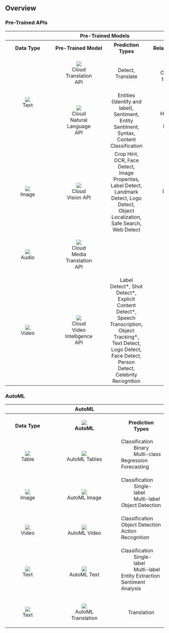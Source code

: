 ## Overview


### Pre-Trained APIs
<table style='text-align:center' width="100%">
    <tr>
        <th colspan='4'>Pre-Trained Models</th>
        <th rowspan='2'>
            <img src="https://fonts.gstatic.com/s/i/gcpiconscolors/automl/v1/32px.svg">
            <br>AutoML
        </th>
    </tr>
    <tr>
        <th>Data Type</th>
        <th>Pre-Trained Model</th>
        <th>Prediction Types</th>
        <th>Related Solutions</th>
    </tr>
    <tr>
        <td rowspan='2'>
            <figure>
                <img src="https://fonts.gstatic.com/s/i/short-term/release/googlesymbols/text_snippet/default/40px.svg">
                <br><figcaption>Text</figcaption>
            </figure>
        </td>
        <td>
            <figure>
                <img src="https://fonts.gstatic.com/s/i/gcpiconscolors/cloud_translation_api/v1/32px.svg">
                <br><figcaption>Cloud Translation API</figcaption>
            </figure>
        </td>
        <td>Detect, Translate</td>
        <td>
            <figure>
                <img src="https://fonts.gstatic.com/s/i/gcpiconscolors/text-to-speech/v1/32px.svg">
                <br><figcaption>Cloud Text-to-Speech</figcaption>
            </figure>
        </td>
        <td>
            <figure>
                <img src="https://fonts.gstatic.com/s/i/gcpiconscolors/automl_translation/v1/32px.svg">
                <br><figcaption>AutoML Translation</figcaption>
            </figure>
        </td>
    </tr>
            <tr>
                <td>
                    <figure>
                        <img src="https://fonts.gstatic.com/s/i/gcpiconscolors/cloud_natural_language_api/v1/32px.svg">
                        <figcaption>Cloud Natural Language API</figcaption>
                    </figure>
                </td>
                <td>
                    Entities (Identify and label), Sentiment, Entity Sentiment, Syntax, Content Classification
                </td>
                <td>
                    <figure>
                        <img src="https://fonts.gstatic.com/s/i/gcpiconscolors/healthcare_nlp_api/v1/32px.svg">
                        <figcaption>Healthceare Natural Language API</figcaption>
                    </figure>
                </td>
                <td>
                    <figure>
                        <img src="https://fonts.gstatic.com/s/i/gcpiconscolors/automl_natural_language/v1/32px.svg">
                        <figcaption>AutoML Text</figcaption>
                    </figure>
            </tr>
    <tr>
        <td>
            <figure>
                <img src="https://fonts.gstatic.com/s/i/short-term/release/googlesymbols/image/default/40px.svg">
                <figcaption>Image</figcaption>
            </figure>
        </td>
        <td>
            <figure>
                <img src="https://fonts.gstatic.com/s/i/gcpiconscolors/cloud_vision_api/v1/32px.svg">
                <figcaption>Cloud Vision API</figcaption>
            </figure>
        </td>
        <td>
            Crop Hint, OCR, Face Detect, Image Properties, Label Detect, Landmark Detect, Logo Detect, Object Localization, Safe Search, Web Detect
        </td>
        <td>
            <figure>
                <img src="https://fonts.gstatic.com/s/i/gcpiconscolors/document_ai/v1/32px.svg">
                <figcaption>Document AI</figcaption>
            </figure>
        </td>
        <td>
            <figure>
                <img src="https://fonts.gstatic.com/s/i/gcpiconscolors/automl_vision/v1/32px.svg">
                <figcaption>AutoML Image</figcaption>
            </figure>
        </td>
    </tr>
    <tr>
        <td>
            <figure>
                <img src="https://fonts.gstatic.com/s/i/short-term/release/googlesymbols/mic/default/40px.svg">
                <figcaption>Audio</figcaption>
            </figure>
        </td>
        <td>
            <figure>
                <img src="https://fonts.gstatic.com/s/i/gcpiconscolors/media_translation_api/v1/32px.svg">
                <figcaption>Cloud Media Translation API</figcaption>
            </figure>
        </td>
        <td></td>
        <td>
            <figure>
                <img src="https://fonts.gstatic.com/s/i/gcpiconscolors/speech-to-text/v1/32px.svg">
                <figcaption>Cloud Speech-to-Text</figcaption>
            </figure>
        </td>
        <td></td>
    </tr>
    <tr>
        <td>
            <figure>
                <img src="https://fonts.gstatic.com/s/i/short-term/release/googlesymbols/videocam/default/40px.svg">
                <figcaption>Video</figcaption>
            </figure>
        </td>
        <td>
            <figure>
                <img src="https://fonts.gstatic.com/s/i/gcpiconscolors/video_intelligence_api/v1/32px.svg">
                <figcaption>Cloud Video Intelligence API</figcaption>
            </figure>
        </td>
        <td>
            Label Detect*, Shot Detect*, Explicit Content Detect*, Speech Transcription, Object Tracking*, Text Detect, Logo Detect, Face Detect, Person Detect, Celebrity Recognition
        </td>
        <td></td>
        <td>
            <figure>
                <img src="https://fonts.gstatic.com/s/i/gcpiconscolors/automl_video_intelligence/v1/32px.svg">
                <figcaption>AutoML Video</figcaption>
            </figure>
        </td>
    </tr>
</table>


### AutoML
<table>
    <tr>
        <th colspan='3'>AutoML</th>
    </tr>
    <tr>
        <th>Data Type</th>
        <th>
            <figure>
                <img src="https://fonts.gstatic.com/s/i/gcpiconscolors/automl/v1/32px.svg">
                <figcaption>AutoML</figcaption>
            </figure>
        </th>
        <th>Prediction Types</th>
    </tr>
    <tr>
        <td style='text-align:center'>
            <figure>
                <img src="https://fonts.gstatic.com/s/i/short-term/release/googlesymbols/table/default/40px.svg">
                <figcaption>Table</figcaption>
            </figure>
        </td>
        <td style='text-align:center'>
            <figure>
                <img src="https://fonts.gstatic.com/s/i/gcpiconscolors/automl_tables/v1/32px.svg">
                <figcaption>AutoML Tables</figcaption>
            </figure>
        </td>
        <td style='text-align:left'>
            <dl>
                <dt>Classification</dt>
                    <dd>Binary</dd>
                    <dd>Multi-class</dd>
                <dt>Regression</dt>
                <dt>Forecasting</dt>
            </dl>
        </td>
    </tr>
    <tr>
        <td style='text-align:center'>
            <figure>
                <img src="https://fonts.gstatic.com/s/i/short-term/release/googlesymbols/image/default/40px.svg">
                <figcaption>Image</figcaption>
            </figure>
        </td>
        <td style='text-align:center'>
            <figure>
                <img src="https://fonts.gstatic.com/s/i/gcpiconscolors/automl_vision/v1/32px.svg">
                <figcaption>AutoML Image</figcaption>
            </figure>
        </td>
        <td style='text-align:left'>
            <dl>
                <dt>Classification</dt>
                    <dd>Single-label</dd>
                    <dd>Multi-label</dd>
                <dt>Object Detection</dt>
            </dl>
        </td>
    </tr>
    <tr>
        <td style='text-align:center'>
            <figure>
                <img src="https://fonts.gstatic.com/s/i/short-term/release/googlesymbols/videocam/default/40px.svg">
                <figcaption>Video</figcaption>
            </figure>
        </td>
        <td style='text-align:center'>
            <figure>
                <img src="https://fonts.gstatic.com/s/i/gcpiconscolors/automl_video_intelligence/v1/32px.svg">
                <figcaption>AutoML Video</figcaption>
            </figure>
        </td>
        <td style='text-align:left'>
            <dl>
                <dt>Classification</dt>
                <dt>Object Detection</dt>
                <dt>Action Recognition</dt>
            </dl>
        </td>
    </tr>
    <tr>
        <td style='text-align:center'>
            <figure>
                <img src="https://fonts.gstatic.com/s/i/short-term/release/googlesymbols/text_snippet/default/40px.svg">
                <figcaption>Text</figcaption>
            </figure>
        </td>
        <td style='text-align:center'>
            <figure>
                <img src="https://fonts.gstatic.com/s/i/gcpiconscolors/automl_natural_language/v1/32px.svg">
                <figcaption>AutoML Text</figcaption>
            </figure>
        </td>
        <td style='text-align:left'>
            <dl>
                <dt>Classification</dt>
                    <dd>Single-label</dd>
                    <dd>Multi-label</dd>
                <dt>Entity Extraction</dt>
                <dt>Sentiment Analysis</dt>
            </dl>
        </td>
    </tr>
    <tr>
        <td style='text-align:center'>
            <figure>
                <img src="https://fonts.gstatic.com/s/i/short-term/release/googlesymbols/text_snippet/default/40px.svg">
                <figcaption>Text</figcaption>
            </figure>
        </td>
        <td style='text-align:center'>
            <figure>
                <img src="https://fonts.gstatic.com/s/i/gcpiconscolors/automl_translation/v1/32px.svg">
                <figcaption>AutoML Translation</figcaption>
            </figure>
        </td>
        <td style='text-align:center'>
            Translation
        </td>
    </tr>
</table>


